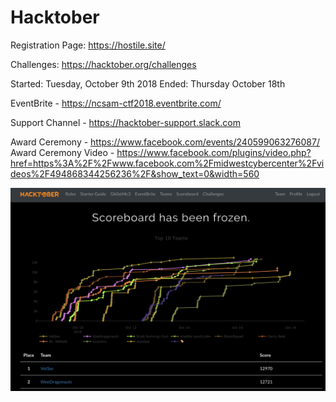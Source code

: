 # Hacktober

Registration Page: https://hostile.site/

Challenges: https://hacktober.org/challenges

Started: Tuesday, October 9th 2018
Ended: Thursday October 18th

EventBrite - https://ncsam-ctf2018.eventbrite.com/

Support Channel - https://hacktober-support.slack.com

Award Ceremony - https://www.facebook.com/events/240599063276087/
Award Ceremony Video - https://www.facebook.com/plugins/video.php?href=https%3A%2F%2Fwww.facebook.com%2Fmidwestcybercenter%2Fvideos%2F494868344256236%2F&show_text=0&width=560

![](scoreboard.png)